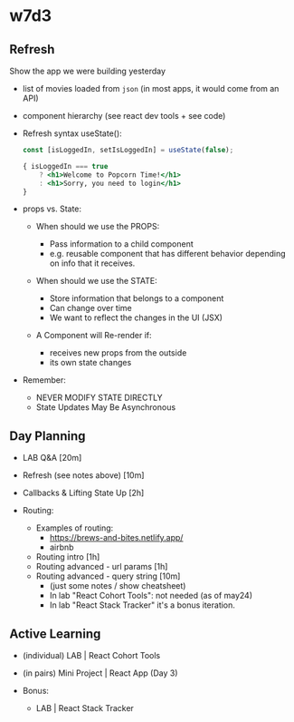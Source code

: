 
# w7d3




<!-- 

- Continue working on "popcorn-time"
- Consider: isolate each topic (working on different apps to keep things simple)


-->


<!-- 

@todo: 

Add at least 1 basic exercise

IMPROVE / SIMPLIFY:
- remove anything not essential
- first, introduce the concept (e.g. with slides) & then see how to apply it (demo) ?
  - e.g. 
    - passing a callback as props
    - lifting state up
    - forwarding props to grandchild
    - ...
- create a simple demo to explain callbacks
  - e.g. App component with a counter in state + two child components with a button to multiply x2 and x3
-->


## Refresh

Show the app we were building yesterday
- list of movies loaded from `json` (in most apps, it would come from an API)
- component hierarchy (see react dev tools + see code)

- Refresh syntax useState():

  ```jsx
  const [isLoggedIn, setIsLoggedIn] = useState(false);
  ```


  ```jsx
  { isLoggedIn === true 
      ? <h1>Welcome to Popcorn Time!</h1> 
      : <h1>Sorry, you need to login</h1>
  }
  ```

- props vs. State:

    - When should we use the PROPS:
      - Pass information to a child component
      - e.g. reusable component that has different behavior depending on info that it receives.

    - When should we use the STATE:
      - Store information that belongs to a component
      - Can change over time
      - We want to reflect the changes in the UI (JSX)

    - A Component will Re-render if:
      - receives new props from the outside
      - its own state changes

- Remember:
  - NEVER MODIFY STATE DIRECTLY 
  - State Updates May Be Asynchronous



## Day Planning
 
- LAB Q&A [20m]

- Refresh (see notes above) [10m]

- Callbacks & Lifting State Up [2h]

- Routing:
  - Examples of routing: 
    - https://brews-and-bites.netlify.app/
    - airbnb
  - Routing intro [1h]
  - Routing advanced - url params [1h]
    <!-- Implement routing in the app "popcorn-time" -->
  - Routing advanced - query string [10m]
    - (just some notes / show cheatsheet) 
    - In lab "React Cohort Tools": not needed (as of may24)
    - In lab "React Stack Tracker" it's a bonus iteration.



## Active Learning

- (individual) LAB | React Cohort Tools

- (in pairs) Mini Project | React App (Day 3)

- Bonus: 
  - LAB | React Stack Tracker


